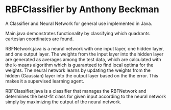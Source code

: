 RBFClassifier by Anthony Beckman
=============

A Classifier and Neural Network for general use implemented in Java.

Main.java demonstrates functionality by classifying which quadrants cartesian coordinates are found.

RBFNetwork.java is a neural network with one input layer, one hidden layer, and one output layer. The
weights from the input layer into the hidden layer are generated as averages among the test data,
which are calculated with the k-means algorithm which is guaranteed to find local optima for the
weights. The neural network learns by updating the weights from the hidden (Gaussian) layer into the
output layer based on the the error. This makes it a supervised learning agent.

RBFClassifier.java is a classifier that manages the RBFNetwork and determines the best-fit class for
given input according to the neural network simply by maximizing the output of the neural network.
